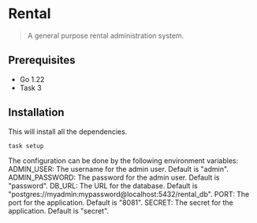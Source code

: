 # Rental

> A general purpose rental administration system.

Prerequisites
-------------
- Go 1.22
- Task 3

Installation
------------

This will install all the dependencies.

```bash
task setup
```

The configuration can be done by the following environment variables:
ADMIN_USER: The username for the admin user. Default is "admin".
ADMIN_PASSWORD: The password for the admin user. Default is "password".
DB_URL: The URL for the database. Default is "postgres://myadmin:mypassword@localhost:5432/rental_db".
PORT: The port for the application. Default is "8081".
SECRET: The secret for the application. Default is "secret".
